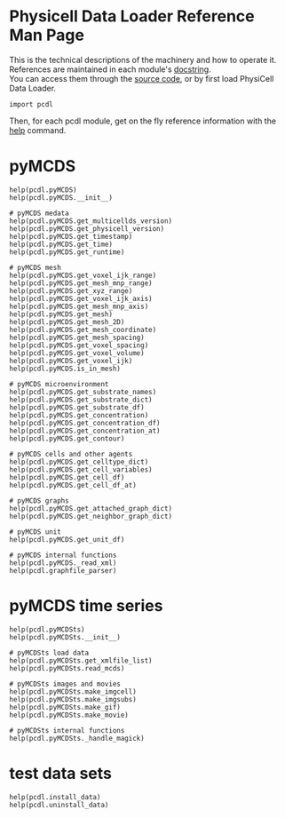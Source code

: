 # Physicell Data Loader Reference Man Page

This is the technical descriptions of the machinery and how to operate it.\
References are maintained in each module's [docstring](https://en.wikipedia.org/wiki/Docstring).\
You can access them through the [source code](https://github.com/elmbeech/physicelldataloader/tree/master/pcdl), or by first load PhysiCell Data Loader.

```python3
import pcdl
```

Then, for each pcdl module, get on the fly reference information with the [help](https://en.wikipedia.org/wiki/Help!) command.

# pyMCDS
```
help(pcdl.pyMCDS)
help(pcdl.pyMCDS.__init__)

# pyMCDS medata
help(pcdl.pyMCDS.get_multicellds_version)
help(pcdl.pyMCDS.get_physicell_version)
help(pcdl.pyMCDS.get_timestamp)
help(pcdl.pyMCDS.get_time)
help(pcdl.pyMCDS.get_runtime)

# pyMCDS mesh
help(pcdl.pyMCDS.get_voxel_ijk_range)
help(pcdl.pyMCDS.get_mesh_mnp_range)
help(pcdl.pyMCDS.get_xyz_range)
help(pcdl.pyMCDS.get_voxel_ijk_axis)
help(pcdl.pyMCDS.get_mesh_mnp_axis)
help(pcdl.pyMCDS.get_mesh)
help(pcdl.pyMCDS.get_mesh_2D)
help(pcdl.pyMCDS.get_mesh_coordinate)
help(pcdl.pyMCDS.get_mesh_spacing)
help(pcdl.pyMCDS.get_voxel_spacing)
help(pcdl.pyMCDS.get_voxel_volume)
help(pcdl.pyMCDS.get_voxel_ijk)
help(pcdl.pyMCDS.is_in_mesh)

# pyMCDS microenvironment
help(pcdl.pyMCDS.get_substrate_names)
help(pcdl.pyMCDS.get_substrate_dict)
help(pcdl.pyMCDS.get_substrate_df)
help(pcdl.pyMCDS.get_concentration)
help(pcdl.pyMCDS.get_concentration_df)
help(pcdl.pyMCDS.get_concentration_at)
help(pcdl.pyMCDS.get_contour)

# pyMCDS cells and other agents
help(pcdl.pyMCDS.get_celltype_dict)
help(pcdl.pyMCDS.get_cell_variables)
help(pcdl.pyMCDS.get_cell_df)
help(pcdl.pyMCDS.get_cell_df_at)

# pyMCDS graphs
help(pcdl.pyMCDS.get_attached_graph_dict)
help(pcdl.pyMCDS.get_neighbor_graph_dict)

# pyMCDS unit
help(pcdl.pyMCDS.get_unit_df)

# pyMCDS internal functions
help(pcdl.pyMCDS._read_xml)
help(pcdl.graphfile_parser)
```

# pyMCDS time series
```
help(pcdl.pyMCDSts)
help(pcdl.pyMCDSts.__init__)

# pyMCDSts load data
help(pcdl.pyMCDSts.get_xmlfile_list)
help(pcdl.pyMCDSts.read_mcds)

# pyMCDSts images and movies
help(pcdl.pyMCDSts.make_imgcell)
help(pcdl.pyMCDSts.make_imgsubs)
help(pcdl.pyMCDSts.make_gif)
help(pcdl.pyMCDSts.make_movie)

# pyMCDSts internal functions
help(pcdl.pyMCDSts._handle_magick)
```

# test data sets
```
help(pcdl.install_data)
help(pcdl.uninstall_data)
```
